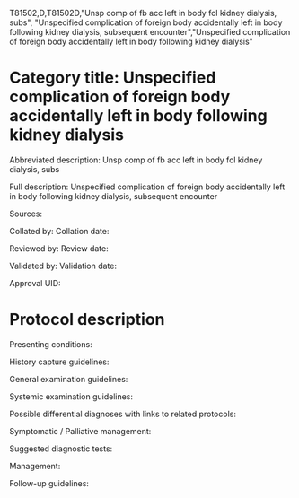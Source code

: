 T81502,D,T81502D,"Unsp comp of fb acc left in body fol kidney dialysis, subs", "Unspecified complication of foreign body accidentally left in body following kidney dialysis, subsequent encounter","Unspecified complication of foreign body accidentally left in body following kidney dialysis"
# Category title: Unspecified complication of foreign body accidentally left in body following kidney dialysis

Abbreviated description: Unsp comp of fb acc left in body fol kidney dialysis, subs

Full description: Unspecified complication of foreign body accidentally left in body following kidney dialysis, subsequent encounter

Sources:

Collated by:
Collation date:

Reviewed by:
Review date:

Validated by:
Validation date:

Approval UID:

# Protocol description

Presenting conditions:

History capture guidelines:

General examination guidelines:

Systemic examination guidelines:

Possible differential diagnoses with links to related protocols:

Symptomatic / Palliative management:

Suggested diagnostic tests:

Management:

Follow-up guidelines:
